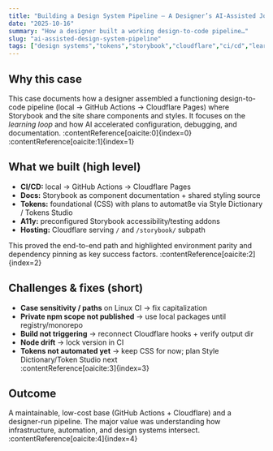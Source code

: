 ```yaml
---
title: "Building a Design System Pipeline — A Designer’s AI-Assisted Journey"
date: "2025-10-16"
summary: "How a designer built a working design-to-code pipeline…"
slug: "ai-assisted-design-system-pipeline"
tags: ["design systems","tokens","storybook","cloudflare","ci/cd","learning"]
---
```



## Why this case

This case documents how a designer assembled a functioning design-to-code pipeline (local → GitHub Actions → Cloudflare Pages) where Storybook and the site share components and styles. It focuses on the *learning loop* and how AI accelerated configuration, debugging, and documentation. :contentReference[oaicite:0]{index=0} :contentReference[oaicite:1]{index=1}

## What we built (high level)

- **CI/CD:** local → GitHub Actions → Cloudflare Pages  
- **Docs:** Storybook as component documentation + shared styling source  
- **Tokens:** foundational (CSS) with plans to automatße via Style Dictionary / Tokens Studio  
- **A11y:** preconfigured Storybook accessibility/testing addons  
- **Hosting:** Cloudflare serving `/` and `/storybook/` subpath

This proved the end-to-end path and highlighted environment parity and dependency pinning as key success factors. :contentReference[oaicite:2]{index=2}

## Challenges & fixes (short)

- **Case sensitivity / paths** on Linux CI → fix capitalization  
- **Private npm scope not published** → use local packages until registry/monorepo  
- **Build not triggering** → reconnect Cloudflare hooks + verify output dir  
- **Node drift** → lock version in CI  
- **Tokens not automated yet** → keep CSS for now; plan Style Dictionary/Token Studio next  
  :contentReference[oaicite:3]{index=3}

## Outcome

A maintainable, low-cost base (GitHub Actions + Cloudflare) and a designer-run pipeline. The major value was understanding how infrastructure, automation, and design systems intersect. :contentReference[oaicite:4]{index=4}
